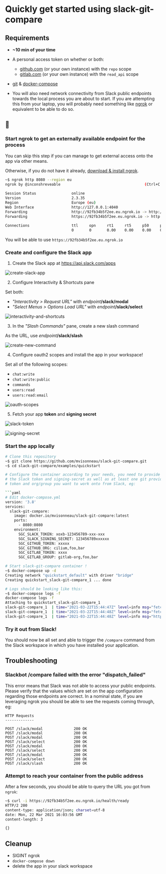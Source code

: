 # Quickly get started using slack-git-compare

## Requirements

- **~10 min of your time**

- A personal access token on whether or both:
  - [github.com](https://github.com/settings/tokens) (or your own instance) with the `repo` scope
  - [gitlab.com](https://docs.gitlab.com/ee/user/profile/personal_access_tokens.html) (or your own instance) with the `read_api` scope

- [git](https://git-scm.com/) & [docker-compose](https://docs.docker.com/compose/)
- You will also need network connectivity from Slack public endpoints towards the local process you are about to start. If you are attempting this from your laptop, you will probably need something like [ngrok](https://ngrok.com/) or equivalent to be able to do so.

## 🚀

### Start ngrok to get an externally available endpoint for the process

You can skip this step if you can manage to get external access onto the app via other means.

Otherwise, if you do not have it already, [download & install ngrok](https://ngrok.com/download).

```bash
~$ ngrok http 8080 --region eu
ngrok by @inconshreveable                                      (Ctrl+C to quit)
                                                                               
Session Status                online
Version                       2.3.35                                           
Region                        Europe (eu)                                      
Web Interface                 http://127.0.0.1:4040                            
Forwarding                    http://92fb34b5f2ee.eu.ngrok.io -> http://localho
Forwarding                    https://92fb34b5f2ee.eu.ngrok.io -> http://localh
                                                                               
Connections                   ttl     opn     rt1     rt5     p50     p90      
                              0       0       0.00    0.00    0.00    0.00
```

You will be able to use `https://92fb34b5f2ee.eu.ngrok.io`

### Create and configure the Slack app

1. Create the Slack app at https://api.slack.com/apps

![create-slack-app](/docs/images/create-slack-app.png)

2. Configure Interactivity & Shortcuts pane

Set both:
- _"Interactivity > Request URL"_ with _endpoint_**/slack/modal**
- _"Select Menus > Options Load URL"_ with _endpoint_**/slack/select**


![interactivity-and-shortcuts](/docs/images/interactivity-and-shortcuts.png)

3. In the _"Slash Commands"_ pane, create a new slash command

As the URL, use _endpoint_**/slack/slash**

![create-new-command](/docs/images/create-new-command.png)

4. Configure oauth2 scopes and install the app in your workspace!

Set all of the following scopes:
- `chat:write`
- `chat:write:public`
- `commands`
- `users:read`
- `users:read:email`

![oauth-scopes](/docs/images/oauth-scopes.png)

5. Fetch your app **token** and **signing secret**

![slack-token](/docs/images/slack-token.png)

![signing-secret](/docs/images/signing-secret.png)


### Start the app locally

```bash
# Clone this repository
~$ git clone https://github.com/mvisonneau/slack-git-compare.git
~$ cd slack-git-compare/examples/quickstart

# Configure the container according to your needs, you need to provide
# the Slack token and signing-secret as well as at least one git provider
# token and org/group you want to work onto from Slack, eg:

```yaml
# Edit docker-compose.yml
version: '3.8'
services:
  slack-git-compare:
    image: docker.io/mvisonneau/slack-git-compare:latest
    ports:
      - 8080:8080
    environment:
      SGC_SLACK_TOKEN: xoxb-123456789-xxx-xxx
      SGC_SLACK_SIGNING_SECRET: 123456789xxxxxx
      SGC_GITHUB_TOKEN: xxxxx
      SGC_GITHUB_ORG: cilium,foo,bar
      SGC_GITLAB_TOKEN: xxxx
      SGC_GITLAB_GROUP: gitlab-org,foo,bar
```

```bash
# Start slack-git-compare container !
~$ docker-compose up -d        
Creating network "quickstart_default" with driver "bridge"
Creating quickstart_slack-git-compare_1 ... done

# Logs should be looking like this:
~$ docker-compose logs -f
docker-compose logs -f
Attaching to quickstart_slack-git-compare_1
slack-git-compare_1  | time="2021-03-22T15:44:47Z" level=info msg="fetched repositories from provider" count=89 provider=github
slack-git-compare_1  | time="2021-03-22T15:44:48Z" level=info msg="fetched repositories from provider" count=123 provider=gitlab
slack-git-compare_1  | time="2021-03-22T15:44:48Z" level=info msg="http server started" listen-address=":8080"

```

### Try it out from Slack!

You should now be all set and able to trigger the `/compare` command from the Slack workspace in which
you have installed your application.

## Troubleshooting

### Slackbot /compare failed with the error "dispatch_failed"

This error means that Slack was not able to access your public endpoints. Please verify that the values
which are set on the app configuration regarding those endpoints are correct. In a nominal state, if you
are leveraging ngrok you should be able to see the requests coming through, eg:

```
HTTP Requests                                                                  
-------------                                                                  
                                                                               
POST /slack/modal              200 OK                                          
POST /slack/modal              200 OK                                          
POST /slack/modal              200 OK                                          
POST /slack/select             200 OK                                          
POST /slack/modal              200 OK                                          
POST /slack/select             200 OK                                          
POST /slack/modal              200 OK                                          
POST /slack/select             200 OK                                          
POST /slack/slash              200 OK 
```

### Attempt to reach your container from the public address

After a few seconds, you should be able to query the URL you got from `ngrok`:

```bash
~$ curl -i https://92fb34b5f2ee.eu.ngrok.io/health/ready
HTTP/2 200 
content-type: application/json; charset=utf-8
date: Mon, 22 Mar 2021 16:03:56 GMT
content-length: 3

{}
```

## Cleanup

- SIGINT ngrok
- `docker-compose down`
- delete the app in your slack workspace
